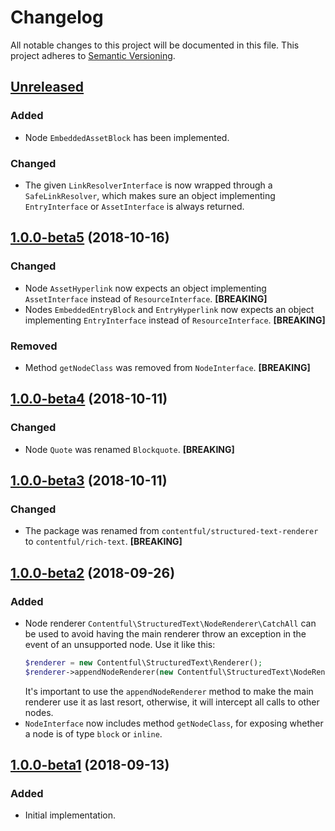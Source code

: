 # Changelog

All notable changes to this project will be documented in this file.
This project adheres to [Semantic Versioning](http://semver.org/).

## [Unreleased](https://github.com/contentful/rich-text.php/compare/1.0.0-beta5...HEAD)

### Added

* Node `EmbeddedAssetBlock` has been implemented.

### Changed

* The given `LinkResolverInterface` is now wrapped through a `SafeLinkResolver`, which makes sure an object implementing `EntryInterface` or `AssetInterface` is always returned.

## [1.0.0-beta5](https://github.com/contentful/rich-text.php/tree/1.0.0-beta5) (2018-10-16)

### Changed

* Node `AssetHyperlink` now expects an object implementing `AssetInterface` instead of `ResourceInterface`. **[BREAKING]**
* Nodes `EmbeddedEntryBlock` and `EntryHyperlink` now expects an object implementing `EntryInterface` instead of `ResourceInterface`. **[BREAKING]**

### Removed

* Method `getNodeClass` was removed from `NodeInterface`. **[BREAKING]**

## [1.0.0-beta4](https://github.com/contentful/rich-text.php/tree/1.0.0-beta4) (2018-10-11)

### Changed

* Node `Quote` was renamed `Blockquote`. **[BREAKING]**

## [1.0.0-beta3](https://github.com/contentful/rich-text.php/tree/1.0.0-beta3) (2018-10-11)

### Changed

* The package was renamed from `contentful/structured-text-renderer` to `contentful/rich-text`. **[BREAKING]**

## [1.0.0-beta2](https://github.com/contentful/rich-text.php/tree/1.0.0-beta2) (2018-09-26)

### Added

* Node renderer `Contentful\StructuredText\NodeRenderer\CatchAll` can be used to avoid having the main renderer throw an exception in the event of an unsupported node. Use it like this:
  ``` php
  $renderer = new Contentful\StructuredText\Renderer();
  $renderer->appendNodeRenderer(new Contentful\StructuredText\NodeRenderer\CatchAll());
  ```
  It's important to use the `appendNodeRenderer` method to make the main renderer use it as last resort, otherwise, it will intercept all calls to other nodes.
* `NodeInterface` now includes method `getNodeClass`, for exposing whether a node is of type `block` or `inline`.    

## [1.0.0-beta1](https://github.com/contentful/rich-text.php/tree/1.0.0-beta1) (2018-09-13)

### Added

* Initial implementation.

